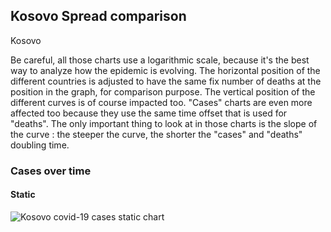 ## Kosovo Spread comparison 

Kosovo



Be careful, all those charts use a logarithmic scale, because it's the best way to analyze how the epidemic is evolving. 
The horizontal position of the different countries is adjusted to have the same fix number of deaths at the position in the graph, for comparison purpose.
The vertical position of the different curves is of course impacted too.
"Cases" charts are even more affected too because they use the same time offset that is used for "deaths".
The only important thing to look at in those charts is the slope of the curve : the steeper the curve, the shorter the "cases" and "deaths" doubling time.


 
### Cases over time
 
#### Static
![Kosovo covid-19 cases static chart](https://raw.githubusercontent.com/madlag/coronavirus_study/master/notebooks/graphs/2020-03-20/countries/Kosovo/2020-03-20_Kosovo_deaths.png "Kosovo covid-19 cases static chart")   

